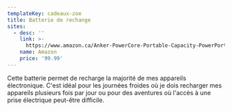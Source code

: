 ```yaml
---
templateKey: cadeaux-zoe
title: Batterie de rechange
sites:
  - desc: ''
    link: >-
      https://www.amazon.ca/Anker-PowerCore-Portable-Capacity-PowerPort/dp/B01K6TA748/ref=sr_1_1?s=electronics&ie=UTF8&qid=1544577079&sr=1-1&keywords=PowerCore%2B+26800+with+Quick+Charge+3.0
    name: Amazon
    price: '99.99'
---
```

Cette batterie permet de recharge la majorité de mes appareils électronique. C'est idéal pour les journées froides où je dois recharger mes appareils plusieurs fois par jour ou pour des aventures où l'accès à une prise électrique peut-être difficile.
